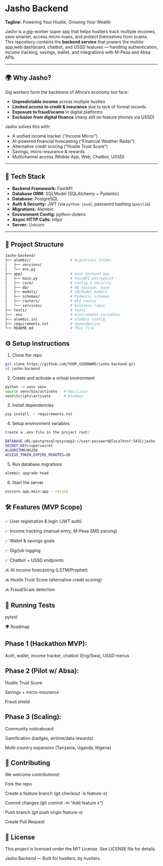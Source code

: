 # Jasho Backend

**Tagline:** Powering Your Hustle, Growing Your Wealth  

Jasho is a gig-worker super app that helps hustlers track multiple incomes, save smarter, access micro-loans, and protect themselves from scams.  
This repository contains the **backend service** that powers the mobile app,web dashboard, chatbot, and USSD features — handling authentication, income tracking, savings, wallet, and integrations with M-Pesa and Absa APIs.

---

## 🌍 Why Jasho?

Gig workers form the backbone of Africa’s economy but face:
- **Unpredictable income** across multiple hustles  
- **Limited access to credit & insurance** due to lack of formal records  
- **Exposure to fraud/scams** in digital platforms  
- **Exclusion from digital finance** (many still on feature phones via USSD)  

Jasho solves this with:
- A unified income tracker (“Income Mirror”)  
- AI-powered financial forecasting (“Financial Weather Radar”)  
- Alternative credit scoring (“Hustle Trust Score”)  
- Savings, micro-insurance & rewards  
- Multichannel access (Mobile App, Web, Chatbot, USSD)  

---


## 🚀 Tech Stack
- **Backend Framework:** FastAPI
- **Database ORM:** SQLModel (SQLAlchemy + Pydantic)
- **Database:** PostgreSQL
- **Auth & Security:** JWT (via `python-jose`), password hashing (`passlib`)
- **Migrations:** Alembic
- **Environment Config:** python-dotenv
- **Async HTTP Calls:** httpx
- **Server:** Uvicorn

---

## 📂 Project Structure
```bash
Jasho-backend/
├── alembic/                  # migrations folder
│   ├── versions/
│   └── env.py
├── app/                      # main backend app
│   ├── main.py               # FastAPI entrypoint
│   ├── core/                 # config & security
│   ├── db/                   # db session, base
│   ├── models/               # SQLModel models
│   ├── schemas/              # Pydantic schemas
│   ├── routers/              # API routes
│   └── services/             # business logic
├── tests/                    # tests
├── .env                      # environment variables
├── alembic.ini               # alembic config
├── requirements.txt          # dependencies
└── README.md                 # This file
```
## ⚙️ Setup Instructions
1. Clone the repo
```bash
git clone https://github.com/YOUR_USERNAME/jasho-backend.git
cd jasho-backend
```
2. Create and activate a virtual environment
```bash
python -m venv venv
source venv/bin/activate   # Mac/Linux
venv\Scripts\activate      # Windows
```
3. Install dependencies
```bash
pip install -r requirements.txt
```
4. Setup environment variables
```bash
Create a .env file in the project root:

DATABASE_URL=postgresql+psycopg2://user:password@localhost:5432/jasho
SECRET_KEY=supersecret
ALGORITHM=HS256
ACCESS_TOKEN_EXPIRE_MINUTES=30
```
5. Run database migrations
```bash
alembic upgrade head
```
6. Start the server
```bash
uvicorn app.main:app --reload
```
## 🛠️ Features (MVP Scope)

✅ User registration & login (JWT auth)

✅ Income tracking (manual entry, M-Pesa SMS parsing)

✅ Wallet & savings goals

✅ Gig/job logging

✅ Chatbot + USSD endpoints

🔜 AI income forecasting (LSTM/Prophet)

🔜 Hustle Trust Score (alternative credit scoring)

🔜 Fraud/Scam detection

## 🧪 Running Tests
pytest

🌍 Roadmap

## Phase 1 (Hackathon MVP):

Auth, wallet, income tracker, chatbot (Eng/Swa), USSD menus

## Phase 2 (Pilot w/ Absa):

Hustle Trust Score

Savings + micro-insurance

Fraud shield

## Phase 3 (Scaling):

Community noticeboard

Gamification (badges, airtime/data rewards)

Multi-country expansion (Tanzania, Uganda, Nigeria)

## 🤝 Contributing

We welcome contributions!

Fork the repo

Create a feature branch (git checkout -b feature-x)

Commit changes (git commit -m "Add feature x")

Push branch (git push origin feature-x)

Create Pull Request

## 📜 License

This project is licensed under the MIT License. See LICENSE file for details.

Jasho Backend — Built for hustlers, by hustlers.

